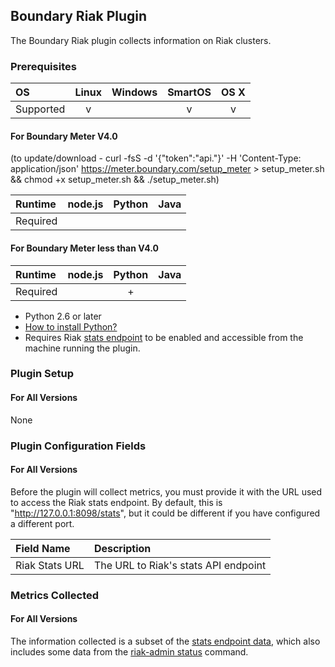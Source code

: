 Boundary Riak Plugin
--------------------

The Boundary Riak plugin collects information on Riak clusters.

### Prerequisites

|     OS    | Linux | Windows | SmartOS | OS X |
|:----------|:-----:|:-------:|:-------:|:----:|
| Supported |   v   |         |    v    |  v   |

#### For Boundary Meter V4.0
(to update/download - curl -fsS -d '{"token":"api.<Your API Key Here>"}' -H 'Content-Type: application/json' https://meter.boundary.com/setup_meter > setup_meter.sh && chmod +x setup_meter.sh && ./setup_meter.sh)

|  Runtime | node.js | Python | Java |
|:---------|:-------:|:------:|:----:|
| Required |         |        |      |

#### For Boundary Meter less than V4.0

|  Runtime | node.js | Python | Java |
|:---------|:-------:|:------:|:----:|
| Required |         |    +   |      |

- Python 2.6 or later
- [How to install Python?](https://help.boundary.com/hc/articles/202270132)
- Requires Riak [stats endpoint](http://docs.basho.com/riak/latest/dev/references/http/status/) to be enabled and accessible from the machine running the plugin.

### Plugin Setup

#### For All Versions

None


### Plugin Configuration Fields

#### For All Versions

Before the plugin will collect metrics, you must provide it with the URL used to access the Riak stats endpoint.  By default, this is "http://127.0.0.1:8098/stats", but it could be different if you have configured a different port.

|Field Name    |Description                         |
|:-------------|:-----------------------------------|
|Riak Stats URL|The URL to Riak's stats API endpoint|

### Metrics Collected

#### For All Versions

The information collected is a subset of the [stats endpoint data](http://docs.basho.com/riak/latest/dev/references/http/status/), which also includes some data from the [riak-admin status](http://docs.basho.com/riak/latest/ops/running/nodes/inspecting/) command.


